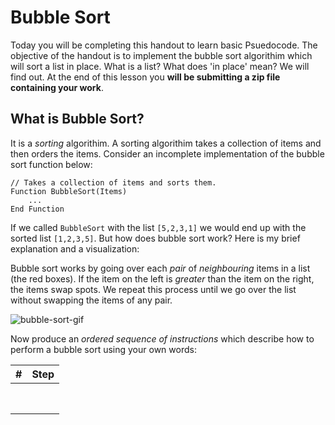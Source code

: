 # Bubble Sort

Today you will be completing this handout to learn basic Psuedocode. The objective of the handout is to implement the bubble sort algorithim which will sort a list in place. What is a list? What does 'in place' mean? We will find out. At the end of this lesson you <strong>will be submitting a zip file containing your work</strong>.

## What is Bubble Sort?

It is a _sorting_ algorithim. A sorting algorithim takes a collection of items and then orders the items. Consider an incomplete implementation of the bubble sort function below:

```
// Takes a collection of items and sorts them.
Function BubbleSort(Items)
    ...
End Function
```

If we called `BubbleSort` with the list `[5,2,3,1]` we would end up with the sorted list `[1,2,3,5]`. But how does bubble sort work? Here is my brief explanation and a visualization:

Bubble sort works by going over each _pair_ of _neighbouring_ items in a list (the red boxes). If the item on the left is _greater_ than the item on the right, the items swap spots. We repeat this process until we go over the list without swapping the items of any pair.

![bubble-sort-gif](https://upload.wikimedia.org/wikipedia/commons/c/c8/Bubble-sort-example-300px.gif)

Now produce an _ordered sequence of instructions_ which describe how to perform a bubble sort using your own words:

<table>
    <thead>
        <tr>
            <th>#</th>
            <th>Step</th>
        </tr>
    </thead>
    <tbody>
        <tr><td></td><td></td></tr>
        <tr><td></td><td></td></tr>
        <tr><td></td><td></td></tr>
        <tr><td></td><td></td></tr>
        <tr><td></td><td></td></tr>
        <tr><td></td><td></td></tr>
        <tr><td></td><td></td></tr>
        <tr><td></td><td></td></tr> 
    </tbody>
</table>